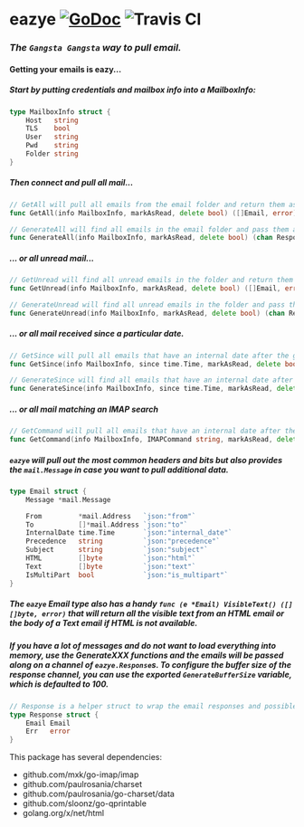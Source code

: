 eazye [![GoDoc](https://godoc.org/github.com/jprobinson/eazye?status.svg)](https://godoc.org/github.com/jprobinson/eazye) ![Travis CI](https://travis-ci.org/jprobinson/eazye.svg?branch=master)
======
### _The `Gangsta Gangsta` way to pull email._

#### Getting your emails is eazy...

##### Start by putting credentials and mailbox info into a MailboxInfo:
```go
type MailboxInfo struct {
    Host   string
    TLS    bool
    User   string
    Pwd    string
    Folder string
}
```

##### Then connect and pull all mail...
```go
// GetAll will pull all emails from the email folder and return them as a list.
func GetAll(info MailboxInfo, markAsRead, delete bool) ([]Email, error)
```

```go
// GenerateAll will find all emails in the email folder and pass them along to the response channel.
func GenerateAll(info MailboxInfo, markAsRead, delete bool) (chan Response, error)
```

##### ... or all unread mail...
```go
// GetUnread will find all unread emails in the folder and return them as a list.
func GetUnread(info MailboxInfo, markAsRead, delete bool) ([]Email, error)
```

```go
// GenerateUnread will find all unread emails in the folder and pass them along to the response channel.
func GenerateUnread(info MailboxInfo, markAsRead, delete bool) (chan Response, error)
```


#####  ... or all mail received since a particular date.
```go
// GetSince will pull all emails that have an internal date after the given time.
func GetSince(info MailboxInfo, since time.Time, markAsRead, delete bool)
```

```go
// GenerateSince will find all emails that have an internal date after the given time and pass them along to the responses channel.
func GenerateSince(info MailboxInfo, since time.Time, markAsRead, delete bool) (chan Response, error)
```

##### ... or all mail matching an IMAP search

```go
// GetCommand will pull all emails that have an internal date after the given time.
func GetCommand(info MailboxInfo, IMAPCommand string, markAsRead, delete bool)
```


##### `eazye` will pull out the most common headers and bits but also provides the `mail.Message` in case you want to pull additional data.

```go
type Email struct {
    Message *mail.Message

    From         *mail.Address   `json:"from"`
    To           []*mail.Address `json:"to"`
    InternalDate time.Time       `json:"internal_date"`
    Precedence   string          `json:"precedence"`
    Subject      string          `json:"subject"`
    HTML         []byte          `json:"html"`
    Text         []byte          `json:"text"`
    IsMultiPart  bool            `json:"is_multipart"`
}
```

##### The `eazye` Email type also has a handy `func (e *Email) VisibleText() ([][]byte, error)` that will return all the visible text from an HTML email or the body of a Text email if HTML is not available.

##### If you have a lot of messages and do not want to load everything into memory, use the GenerateXXX functions and the emails will be passed along on a channel of `eazye.Response`s. To configure the buffer size of the response channel, you can use the exported `GenerateBufferSize` variable, which is defaulted to 100.
```go
// Response is a helper struct to wrap the email responses and possible errors.
type Response struct {
    Email Email
    Err   error
}
```

This package has several dependencies:
* github.com/mxk/go-imap/imap
* github.com/paulrosania/charset
* github.com/paulrosania/go-charset/data
* github.com/sloonz/go-qprintable
* golang.org/x/net/html
